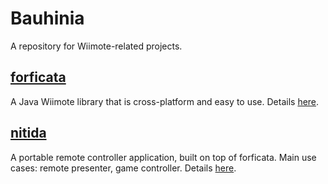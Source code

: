 # Bauhinia
A repository for Wiimote-related projects.

## [forficata](forficata)
A Java Wiimote library that is cross-platform and easy to use. Details [here](tree/master/forficata).

## [nitida](nitida)
A portable remote controller application, built on top of forficata.
Main use cases: remote presenter, game controller. Details [here](tree/master/nitida).

